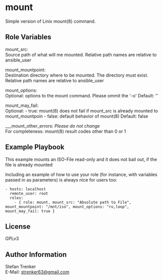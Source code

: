 mount
=====

Simple version of Linix mount(8) command.

Role Variables
--------------

mount_src:<br>
  Source path of what will me mounted.
  Relative path names are relative to ansible_user

mount_mountpoint:<br>
  Destination directory where to be mounted. The directory must exist.
  Relative path names are relative to ansible_user

mount_options:<br>
  Optional: options to the mount command.
  Please ommit the '-o'
  Default: ''
  
mount_may_fail:<br>
  Optional:
    - true: mount(8) does not fail if mount_src is already mounted to mount_mountpoin
    - false: default behavior of mount(8)
  Default: false

___mount_other_errors: _Please do not change_<br>
  For completeness: mount(8) result codes other than 0 or 1

Example Playbook
----------------

This example mounts an ISO-File read-only and it does not bail out, if the file is already mounted 

Including an example of how to use your role (for instance, with variables passed in as parameters) is always nice for users too:

    - hosts: localhost
      remote_user: root
      roles:
        - { role: mount, mount_src: "Absolute path to File", mount_mountpoint: "/mnt/iso", mount_options: "ro,loop", mount_may_fail: true }

License
-------

GPLv3

Author Information
------------------

Stefan Trenker<br>
E-Mail: strenker63@gmail.com